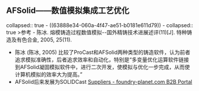 ## AFSolid——数值模拟集成工艺优化
collapsed:: true
	- ((63888e34-060a-4f47-ae51-b0181e611d79))
	- collapsed:: true
	  >参考
		- 陈冰. 熔模铸造过程数值模拟--国外精铸技术进展述评(11)[J]. 特种铸造及有色合金, 2005, 25(11).
- 陈冰 (陈冰, 2005) 比较了ProCast和AFSolid两种类型的铸造软件，认为前者追求模拟准确性，后者追求效率和自动化，特别是“多变量优化运算软件链接到AFSolid凝固模拟软件中，进行二次开发，使模拟与优化一步完成，从而使计算机模拟的效率大为提高。”
- AFSolid后来发展为SOLIDCast [Suppliers - foundry-planet.com B2B Portal](https://www.foundry-planet.com/profiles/suppliers/show/finite-solutions-inc/)